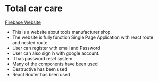 # Total car care
[Firebase Website](https://assignment-11-9c99d.web.app/)

* This is a website about tools manufacturer shop.
* The website is fully function Single Page Application with react route and nested route.
* User can register with email and Password
* User can also sign in with google account.
* It has password reset system.
* Many of the components have been used
* Destructive has been used
* React Router has been used 
